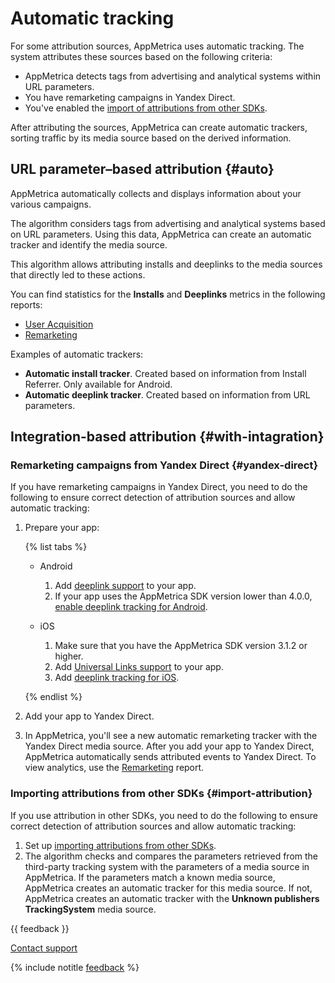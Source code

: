 # Automatic tracking

For some attribution sources, AppMetrica uses automatic tracking. The system attributes these sources based on the following criteria:

- AppMetrica detects tags from advertising and analytical systems within URL parameters.
- You have remarketing campaigns in Yandex Direct.
- You've enabled the [import of attributions from other SDKs](../data-collection/attribution-integration.yaml).

After attributing the sources, AppMetrica can create automatic trackers, sorting traffic by its media source based on the derived information.

## URL parameter–based attribution {#auto}

AppMetrica automatically collects and displays information about your various campaigns.

The algorithm considers tags from advertising and analytical systems based on URL parameters. Using this data, AppMetrica can create an automatic tracker and identify the media source.

This algorithm allows attributing installs and deeplinks to the media sources that directly led to these actions.

You can find statistics for the **Installs** and **Deeplinks** metrics in the following reports:

- [User Acquisition](../mobile-reports/user-acquisition-report.md])
- [Remarketing](../mobile-reports/remarketing-report.md)

Examples of automatic trackers:

- **Automatic install tracker**. Created based on information from Install Referrer. Only available for Android.
- **Automatic deeplink tracker**. Created based on information from URL parameters.

## Integration-based attribution {#with-intagration}

### Remarketing campaigns from Yandex Direct {#yandex-direct}

If you have remarketing campaigns in Yandex Direct, you need to do the following to ensure correct detection of attribution sources and allow automatic tracking:

1. Prepare your app:

   {% list tabs %}

   - Android

     1. Add [deeplink support](https://developer.android.com/training/app-links/deep-linking#adding-filters) to your app.
     2. If your app uses the AppMetrica SDK version lower than 4.0.0, [enable deeplink tracking for Android](../data-collection/deeplinks.md).

   - iOS

     1. Make sure that you have the AppMetrica SDK version 3.1.2 or higher.
     2. Add [Universal Links support](../sdk/ios/analytics/ios-universal-links.md) to your app.
     3. Add [deeplink tracking for iOS](../sdk/ios/analytics/ios-operations.md#deeplink).

   {% endlist %}

2. Add your app to Yandex Direct.

3. In AppMetrica, you'll see a new automatic remarketing tracker with the Yandex Direct media source. After you add your app to Yandex Direct, AppMetrica automatically sends attributed events to Yandex Direct. To view analytics, use the [Remarketing](../mobile-reports/remarketing-report.md) report.

### Importing attributions from other SDKs {#import-attribution}

If you use attribution in other SDKs, you need to do the following to ensure correct detection of attribution sources and allow automatic tracking:

1. Set up [importing attributions from other SDKs](../data-collection/attribution-integration.yaml).
2. The algorithm checks and compares the parameters retrieved from the third-party tracking system with the parameters of a media source in AppMetrica. If the parameters match a known media source, AppMetrica creates an automatic tracker for this media source. If not, AppMetrica creates an automatic tracker with the **Unknown publishers TrackingSystem** media source.

{{ feedback }}

<a href="../troubleshooting/feedback-new.html">
  <span class="button">Contact support</span>
</a>

{% include notitle [feedback](../_includes/feedback-button.md) %}
